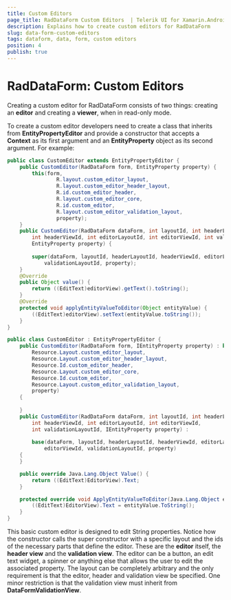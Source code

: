 ```yaml
---
title: Custom Editors
page_title: RadDataForm Custom Editors  | Telerik UI for Xamarin.Android Documentation
description: Explains how to create custom editors for RadDataForm
slug: data-form-custom-editors
tags: dataform, data, form, custom editors
position: 4
publish: true
---
```


# RadDataForm: Custom Editors

Creating a custom editor for RadDataForm consists of two things: creating an **editor** and creating a **viewer**, when in read-only mode.

To create a custom editor developers need to create a class that inherits from **EntityPropertyEditor** and provide a constructor that accepts a **Context** as
its first argument and an **EntityProperty** object as its second argument. For example:

```Java
public class CustomEditor extends EntityPropertyEditor {
    public CustomEditor(RadDataForm form, EntityProperty property) {
        this(form,
                R.layout.custom_editor_layout,
                R.layout.custom_editor_header_layout,
                R.id.custom_editor_header,
                R.layout.custom_editor_core,
                R.id.custom_editor,
                R.layout.custom_editor_validation_layout,
                property);
    }
    public CustomEditor(RadDataForm dataForm, int layoutId, int headerLayoutId, 
		int headerViewId, int editorLayoutId, int editorViewId, int validationLayoutId, 
		EntityProperty property) {
		
        super(dataForm, layoutId, headerLayoutId, headerViewId, editorLayoutId, editorViewId, 
			validationLayoutId, property);
    }
    @Override
    public Object value() {
        return ((EditText)editorView).getText().toString();
    }
    @Override
    protected void applyEntityValueToEditor(Object entityValue) {
        ((EditText)editorView).setText(entityValue.toString());
    }
}
```
```C#
public class CustomEditor : EntityPropertyEditor {
	public CustomEditor(RadDataForm form, IEntityProperty property) : base(form,
		Resource.Layout.custom_editor_layout,
		Resource.Layout.custom_editor_header_layout,
		Resource.Id.custom_editor_header,
		Resource.Layout.custom_editor_core,
		Resource.Id.custom_editor,
		Resource.Layout.custom_editor_validation_layout,
		property) 
	{
		
	}
	public CustomEditor(RadDataForm dataForm, int layoutId, int headerLayoutId, 
		int headerViewId, int editorLayoutId, int editorViewId, 
		int validationLayoutId, IEntityProperty property) : 
		
		base(dataForm, layoutId, headerLayoutId, headerViewId, editorLayoutId, 
			editorViewId, validationLayoutId, property)
	{
	}

	public override Java.Lang.Object Value() {
		return ((EditText)EditorView).Text;
	}

	protected override void ApplyEntityValueToEditor(Java.Lang.Object entityValue) {
		((EditText)EditorView).Text = entityValue.ToString();
	}
}
```

This basic custom editor is designed to edit String properties. Notice how the constructor calls the super constructor with a specific layout and the ids of the
necessary parts that define the editor. These are the **editor** itself, the **header view** and the **validation view**. The editor can be a button, an edit text widget, a spinner or anything else 
that allows the user to edit the associated property. The layout can be completely arbitrary and the only requirement is that the editor, header and validation view be specified. One minor
restriction is that the validation view must inherit from **DataFormValidationView**.